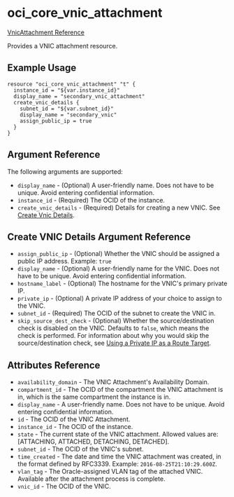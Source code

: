 # oci\_core\_vnic\_attachment

[VnicAttachment Reference][46f9706c]

  [46f9706c]: https://docs.us-phoenix-1.oraclecloud.com/api/#/en/iaas/20160918/VnicAttachment/ "VnicAttachmentReference"

Provides a VNIC attachment resource.

## Example Usage

```
resource "oci_core_vnic_attachment" "t" {
  instance_id = "${var.instance_id}"
  display_name = "secondary_vnic_attachment"
  create_vnic_details {
    subnet_id = "${var.subnet_id}"
    display_name = "secondary_vnic"
    assign_public_ip = true
  }
}
```

## Argument Reference

The following arguments are supported:

* `display_name` - (Optional) A user-friendly name. Does not have to be unique. Avoid entering confidential information.
* `instance_id` - (Required) The OCID of the instance.
* `create_vnic_details` - (Required) Details for creating a new VNIC. See [Create Vnic Details](https://docs.us-phoenix-1.oraclecloud.com/api/#/en/iaas/20160918/requests/CreateVnicDetails).

## Create VNIC Details Argument Reference

* `assign_public_ip` - (Optional) Whether the VNIC should be assigned a public IP address. Example: `true`
* `display_name` - (Optional) A user-friendly name for the VNIC. Does not have to be unique. Avoid entering confidential information.
* `hostname_label` - (Optional) The hostname for the VNIC's primary private IP.
* `private_ip` - (Optional) A private IP address of your choice to assign to the VNIC.
* `subnet_id` - (Required) The OCID of the subnet to create the VNIC in.
* `skip_source_dest_check` - (Optional) Whether the source/destination check is disabled on the VNIC. Defaults to `false`, which means the check is performed. For information about why you would skip the source/destination check, see [Using a Private IP as a Route Target](https://docs.us-phoenix-1.oraclecloud.com/Content/Network/Tasks/managingroutetables.htm#privateip).

## Attributes Reference

* `availability_domain` - The VNIC Attachment's Availability Domain.
* `compartment_id` - The OCID of the compartment the VNIC attachment is in, which is the same compartment the instance is in.
* `display_name` - A user-friendly name. Does not have to be unique. Avoid entering confidential information.
* `id` - The OCID of the VNIC Attachment.
* `instance_id` - The OCID of the instance.
* `state` - The current state of the VNIC attachment. Allowed values are: [ATTACHING, ATTACHED, DETACHING, DETACHED].
* `subnet_id` - The OCID of the VNIC's subnet.
* `time_created` - The date and time the VNIC attachment was created, in the format defined by RFC3339. Example: `2016-08-25T21:10:29.600Z`.
* `vlan_tag` - The Oracle-assigned VLAN tag of the attached VNIC. Available after the attachment process is complete.
* `vnic_id` - The OCID of the VNIC.
